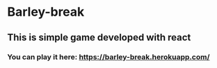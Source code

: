 # Barley-break

## This is simple game developed with react

### You can play it here: https://barley-break.herokuapp.com/
